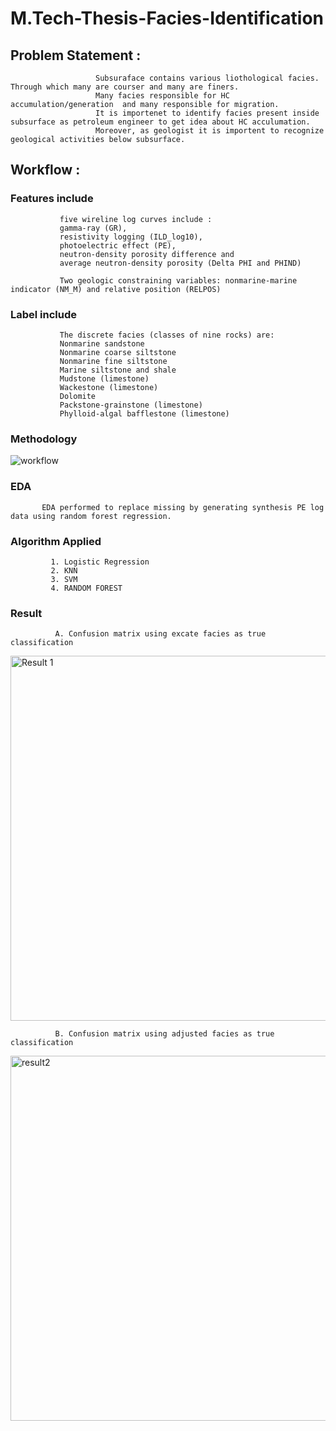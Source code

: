 # M.Tech-Thesis-Facies-Identification

## Problem Statement : 
                       
                       Subsuraface contains various liothological facies. Through which many are courser and many are finers. 
                       Many facies responsible for HC accumulation/generation  and many responsible for migration.
                       It is importenet to identify facies present inside subsurface as petroleum engineer to get idea about HC acculumation.
                       Moreover, as geologist it is importent to recognize geological activities below subsurface.
                       
 ## Workflow : 
 
 ### Features include 
               
               five wireline log curves include :
               gamma-ray (GR), 
               resistivity logging (ILD_log10), 
               photoelectric effect (PE), 
               neutron-density porosity difference and 
               average neutron-density porosity (Delta PHI and PHIND) 
               
               Two geologic constraining variables: nonmarine-marine indicator (NM_M) and relative position (RELPOS) 
               
  ### Label include 
   
               The discrete facies (classes of nine rocks) are:
               Nonmarine sandstone
               Nonmarine coarse siltstone
               Nonmarine fine siltstone
               Marine siltstone and shale
               Mudstone (limestone)
               Wackestone (limestone)
               Dolomite
               Packstone-grainstone (limestone)
               Phylloid-algal bafflestone (limestone)
               
  ### Methodology 
     
![workflow](https://user-images.githubusercontent.com/83824396/147400817-603d2359-9da7-480e-8e33-a31d8b8d3746.jpg)

### EDA 
           EDA performed to replace missing by generating synthesis PE log data using random forest regression.


### Algorithm Applied 

             1. Logistic Regression
             2. KNN
             3. SVM
             4. RANDOM FOREST
             
### Result 

              A. Confusion matrix using excate facies as true classification
              
 <img width="584" alt="Result 1" src="https://user-images.githubusercontent.com/83824396/147401328-9a709b47-747e-4313-ae47-b17f16516007.png">


              B. Confusion matrix using adjusted facies as true classification
  
  <img width="584" alt="result2" src="https://user-images.githubusercontent.com/83824396/147401355-37174493-4d5d-48ea-8043-bd4a61b0a566.png">






                       
    
